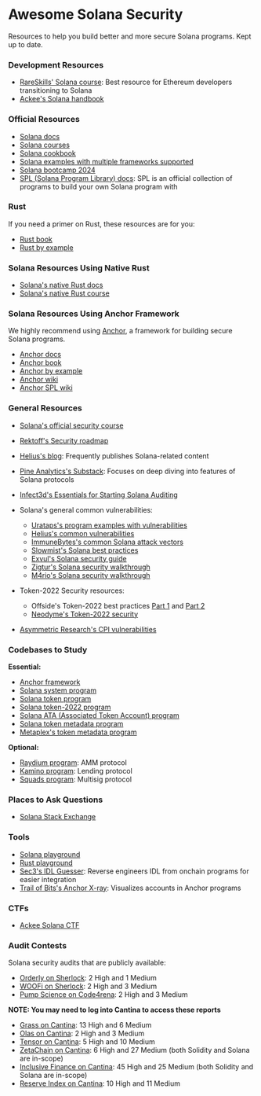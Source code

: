 # Awesome Solana Security

Resources to help you build better and more secure Solana programs. Kept up to date.

### Development Resources

- [RareSkills' Solana course](https://www.rareskills.io/solana-tutorial): Best resource for Ethereum developers transitioning to Solana
- [Ackee's Solana handbook](https://ackee.xyz/solana/book/latest/)

### Official Resources

- [Solana docs](https://solana.com/docs/) 
- [Solana courses](https://solana.com/developers/courses)
- [Solana cookbook](https://solana.com/developers/cookbook) 
- [Solana examples with multiple frameworks supported](https://github.com/solana-developers/program-examples)
- [Solana bootcamp 2024](https://github.com/solana-developers/developer-bootcamp-2024)
- [SPL (Solana Program Library) docs](https://spl.solana.com/): SPL is an official collection of programs to build your own Solana program with

### Rust
If you need a primer on Rust, these resources are for you:

- [Rust book](https://doc.rust-lang.org/book/)
- [Rust by example](https://doc.rust-lang.org/rust-by-example/index.html)

### Solana Resources Using Native Rust
- [Solana's native Rust docs](https://solana.com/docs/programs/rust)
- [Solana's native Rust course](https://solana.com/developers/courses/native-onchain-development)

### Solana Resources Using Anchor Framework
We highly recommend using [Anchor](https://www.anchor-lang.com), a framework for building secure Solana programs.

- [Anchor docs](https://www.anchor-lang.com/docs)
- [Anchor book](https://book.anchor-lang.com/) 
- [Anchor by example](https://examples.anchor-lang.com/)
- [Anchor wiki](https://docs.rs/anchor-lang)
- [Anchor SPL wiki](https://docs.rs/anchor-spl)

### General Resources

- [Solana's official security course](https://solana.com/developers/courses/program-security)
- [Rektoff's Security roadmap](https://github.com/Rektoff/Security-Roadmap-for-Solana-applications)
- [Helius's blog](https://www.helius.dev/blog): Frequently publishes Solana-related content
- [Pine Analytics's Substack](https://substack.com/@pineanalytics1): Focuses on deep diving into features of Solana protocols
- [Infect3d's Essentials for Starting Solana Auditing](https://www.infect3d.xyz/blog/solana-quick-start)
- Solana's general common vulnerabilities:
  - [Urataps's program examples with vulnerabilities](https://github.com/urataps/solana-audit-examples)
  - [Helius's common vulnerabilities](https://www.helius.dev/blog/a-hitchhikers-guide-to-solana-program-security) 
  - [ImmuneBytes's common Solana attack vectors](https://github.com/ImmuneBytes-Security-Audit/Blockchain-Attack-Vectors/tree/main/Solana%20Attack%20Vectors)
  - [Slowmist's Solana best practices](https://github.com/slowmist/solana-smart-contract-security-best-practices)
  - [Exvul's Solana security guide](https://exvul.com/rust-smart-contract-security-guide-in-solana/)
  - [Zigtur's Solana security walkthrough](https://www.youtube.com/watch?v=xd6qfY-GDYY)
  - [M4rio's Solana security walkthrough](https://www.youtube.com/watch?v=q4z8tIi43lg)

- Token-2022 Security resources:
  - Offside's Token-2022 best practices [Part 1](https://blog.offside.io/p/token-2022-security-best-practices-part-1) and [Part 2](https://blog.offside.io/p/token-2022-security-best-practices-part-2)
  - [Neodyme's Token-2022 security](https://neodyme.io/en/blog/token-2022)

- [Asymmetric Research's CPI vulnerabilities](https://blog.asymmetric.re/invocation-security-navigating-vulnerabilities-in-solana-cpis/)

### Codebases to Study
**Essential:**
- [Anchor framework](https://github.com/solana-foundation/anchor)
- [Solana system program](https://github.com/solana-program/system)
- [Solana token program](https://github.com/solana-program/token)
- [Solana token-2022 program](https://github.com/solana-program/token-2022)
- [Solana ATA (Associated Token Account) program](https://github.com/solana-program/associated-token-account)
- [Solana token metadata program](https://github.com/solana-program/token-metadata)
- [Metaplex's token metadata program](https://github.com/metaplex-foundation/mpl-token-metadata)

**Optional:**
- [Raydium program](https://github.com/raydium-io/raydium-cp-swap): AMM protocol
- [Kamino program](https://github.com/Kamino-Finance/klend): Lending protocol
- [Squads program](https://github.com/Squads-Protocol/v4): Multisig protocol

### Places to Ask Questions
- [Solana Stack Exchange](https://solana.stackexchange.com/) 

### Tools
- [Solana playground](https://beta.solpg.io/) 
- [Rust playground](https://play.rust-lang.org/)
- [Sec3's IDL Guesser](https://github.com/sec3-service/IDLGuesser): Reverse engineers IDL from onchain programs for easier integration
- [Trail of Bits's Anchor X-ray](https://github.com/crytic/anchorx-ray): Visualizes accounts in Anchor programs

### CTFs
- [Ackee Solana CTF](https://github.com/Ackee-Blockchain/Solana-Auditors-Bootcamp/tree/master/Capture-the-Flag)

### Audit Contests
Solana security audits that are publicly available:

- [Orderly on Sherlock](https://audits.sherlock.xyz/contests/524/report): 2 High and 1 Medium 
- [WOOFi on Sherlock](https://audits.sherlock.xyz/contests/535/report): 2 High and 3 Medium 
- [Pump Science on Code4rena](https://code4rena.com/reports/2025-01-pump-science): 2 High and 3 Medium

**NOTE: You may need to log into Cantina to access these reports**
- [Grass on Cantina](https://cantina.xyz/competitions/3211ee0d-133f-43a0-837e-8dc1ecfaa424): 13 High and 6 Medium
- [Olas on Cantina](https://cantina.xyz/competitions/829164bf-7fba-4b84-a6b8-76652205bd97): 2 High and 3 Medium
- [Tensor on Cantina](https://cantina.xyz/competitions/21787352-de2c-4a77-af09-cc0a250d1f04): 5 High and 10 Medium
- [ZetaChain on Cantina](https://cantina.xyz/competitions/80a33cf0-ad69-4163-a269-d27756aacb5e): 6 High and 27 Medium (both Solidity and Solana are in-scope)
- [Inclusive Finance on Cantina](https://cantina.xyz/competitions/3eff5a8f-b73a-4cfe-8c54-546b475548f0): 45 High and 25 Medium (both Solidity and Solana are in-scope)
- [Reserve Index on Cantina](https://cantina.xyz/code/8b94becd-54e7-41cd-88e6-caae7becc76a): 10 High and 11 Medium